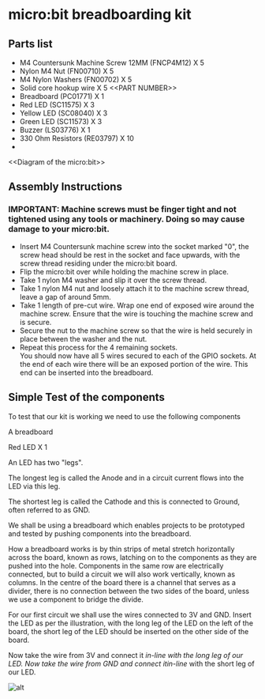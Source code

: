 # micro:bit breadboarding kit

## Parts list

* M4 Countersunk Machine Screw 12MM (FNCP4M12) X 5  
* Nylon M4 Nut (FN00710) X 5  
* M4 Nylon Washers (FN00702) X 5  
* Solid core hookup wire X 5 <<PART NUMBER\>\>
* Breadboard (PC01771) X 1
* Red LED (SC11575) X 3
* Yellow LED (SC08040) X 3
* Green LED (SC11573) X 3
* Buzzer (LS03776) X 1
* 330 Ohm Resistors (RE03797) X 10 
*   
<<Diagram of the micro:bit\>\>

## Assembly Instructions  

### IMPORTANT: Machine screws must be finger tight and not tightened using any tools or machinery. Doing so may cause damage to your micro:bit.  

* Insert M4 Countersunk machine screw into the socket marked "0", the screw head should be rest in the socket and face upwards, with the screw thread residing under the micro:bit board.  
* Flip the micro:bit over while holding the machine screw in place.  
* Take 1 nylon M4 washer and slip it over the screw thread.  
* Take 1 nylon M4 nut and loosely attach it to the machine screw thread, leave a gap of around 5mm.  
* Take 1 length of pre-cut wire. Wrap one end of exposed wire around the machine screw. Ensure that the wire is touching the machine screw and is secure.  
* Secure the nut to the machine screw so that the wire is held securely in place between the washer and the nut.  
* Repeat this process for the 4 remaining sockets.  
You should now have all 5 wires secured to each of the GPIO sockets. At the end of each wire there will be an exposed portion of the wire. This end can be inserted into the breadboard.  

## Simple Test of the components  
To test that our kit is working we need to use the following components

A breadboard

Red LED X 1

  
An LED has two "legs".

The longest leg is called the Anode and in a circuit current flows into the LED via this leg.

The shortest leg is called the Cathode and this is connected to Ground, often referred to as GND.

  
We shall be using a breadboard which enables projects to be prototyped and tested by pushing components into the breadboard. 

How a breadboard works is by thin strips of metal stretch horizontally across the board, known as rows, latching on to the components as they are pushed into the hole. Components in the same row are electrically connected, but to build a circuit we will also work vertically, known as columns. In the centre of the board there is a channel that serves as a divider, there is no connection between the two sides of the board, unless we use a component to bridge the divide.

For our first circuit we shall use the wires connected to 3V and GND. Insert the LED as per the illustration, with the long leg of the LED on the left of the board, the short leg of the LED should be inserted on the other side of the board.

Now take the wire from 3V and connect it *in-line *with the long leg of our LED. Now take the wire from GND and connect it*in-line* with the short leg of our LED.

![alt](http://Hardware_Test.png)